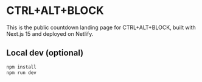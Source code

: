 # CTRL+ALT+BLOCK

This is the public countdown landing page for CTRL+ALT+BLOCK, built with Next.js 15 and deployed on Netlify.

## Local dev (optional)

```bash
npm install
npm run dev
```
